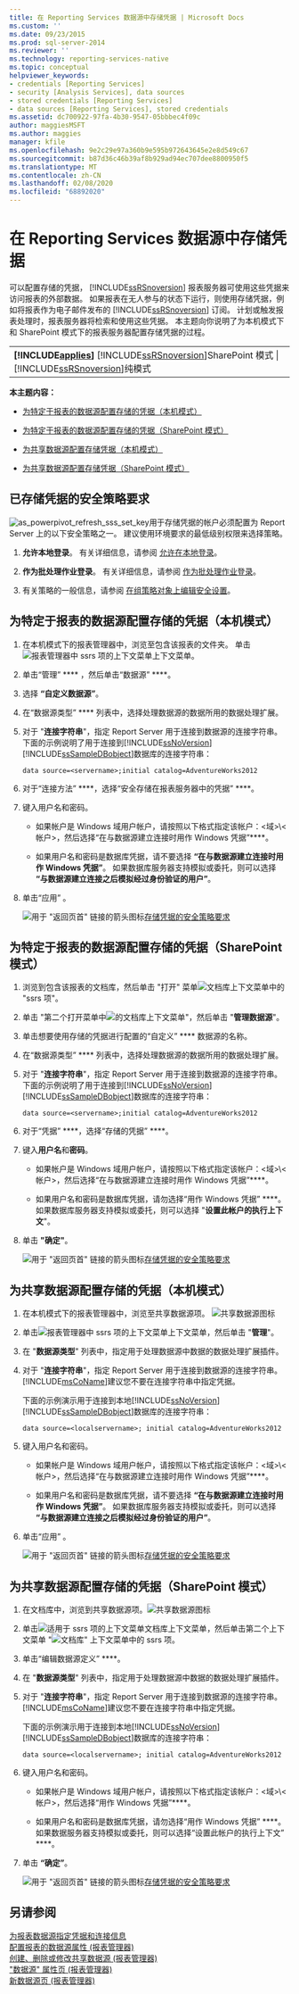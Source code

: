 ```yaml
---
title: 在 Reporting Services 数据源中存储凭据 | Microsoft Docs
ms.custom: ''
ms.date: 09/23/2015
ms.prod: sql-server-2014
ms.reviewer: ''
ms.technology: reporting-services-native
ms.topic: conceptual
helpviewer_keywords:
- credentials [Reporting Services]
- security [Analysis Services], data sources
- stored credentials [Reporting Services]
- data sources [Reporting Services], stored credentials
ms.assetid: dc700922-97fa-4b30-9547-05bbbec4f09c
author: maggiesMSFT
ms.author: maggies
manager: kfile
ms.openlocfilehash: 9e2c29e97a360b9e595b972643645e2e8d549c67
ms.sourcegitcommit: b87d36c46b39af8b929ad94ec707dee8800950f5
ms.translationtype: MT
ms.contentlocale: zh-CN
ms.lasthandoff: 02/08/2020
ms.locfileid: "68892020"
---
```

# <a name="store-credentials-in-a-reporting-services-data-source"></a>在 Reporting Services 数据源中存储凭据
  可以配置存储的凭据， [!INCLUDE[ssRSnoversion](../../../includes/ssrsnoversion-md.md)] 报表服务器可使用这些凭据来访问报表的外部数据。 如果报表在无人参与的状态下运行，则使用存储凭据，例如将报表作为电子邮件发布的 [!INCLUDE[ssRSnoversion](../../../includes/ssrsnoversion-md.md)] 订阅。 计划或触发报表处理时，报表服务器将检索和使用这些凭据。 本主题向你说明了为本机模式下和 SharePoint 模式下的报表服务器配置存储凭据的过程。  
  
||  
|-|  
|**[!INCLUDE[applies](../../includes/applies-md.md)]**  [!INCLUDE[ssRSnoversion](../../../includes/ssrsnoversion-md.md)]SharePoint 模式 &#124; [!INCLUDE[ssRSnoversion](../../../includes/ssrsnoversion-md.md)]纯模式|  
  
 **本主题内容：**  
  
-   [为特定于报表的数据源配置存储的凭据（本机模式）](#bkmk_stored_credentials_data_source_native)  
  
-   [为特定于报表的数据源配置存储的凭据（SharePoint 模式）](#bkmk_stored_credentials_data_source_sharepoint)  
  
-   [为共享数据源配置存储凭据（本机模式）](#bkmk_stored_credentials_shared_data_source_native)  
  
-   [为共享数据源配置存储凭据（SharePoint 模式）](#bkmk_stored_credentials_shared_data_source_sharepoint)  
  
##  <a name="bkmk_top"></a>已存储凭据的安全策略要求  
 ![as_powerpivot_refresh_sss_set_key](https://docs.microsoft.com/analysis-services/analysis-services/media/as-powerpivot-refresh-sss-set-key.gif "as_powerpivot_refresh_sss_set_key")用于存储凭据的帐户必须配置为 Report Server 上的以下安全策略之一。 建议使用环境要求的最低级别权限来选择策略。  
  
1.  **允许本地登录**。 有关详细信息，请参阅 [允许在本地登录](https://technet.microsoft.com/library/cc756809\(v=WS.10\).aspx)。  
  
2.  **作为批处理作业登录**。 有关详细信息，请参阅 [作为批处理作业登录](https://technet.microsoft.com/library/cc755659\(v=ws.10\).aspx)。  
  
3.  有关策略的一般信息，请参阅 [在组策略对象上编辑安全设置](https://technet.microsoft.com/library/cc736516\(v=ws.10\).aspx)。  
  
##  <a name="bkmk_stored_credentials_data_source_native"></a>为特定于报表的数据源配置存储的凭据（本机模式）  
  
1.  在本机模式下的报表管理器中，浏览至包含该报表的文件夹。 单击![报表管理器中 ssrs 项](../media/ssrs-report-manager-item-context-menu.png "ssrs 项目报表管理器中的上下文菜单")的上下文菜单上下文菜单。  
  
2.  单击“管理” **** ，然后单击“数据源” ****。  
  
3.  选择 **“自定义数据源”**。  
  
4.  在“数据源类型” **** 列表中，选择处理数据源的数据所用的数据处理扩展。  
  
5.  对于 "**连接字符串**"，指定 Report Server 用于连接到数据源的连接字符串。 下面的示例说明了用于连接到[!INCLUDE[ssNoVersion](../../../includes/ssnoversion-md.md)] [!INCLUDE[ssSampleDBobject](../../../includes/sssampledbobject-md.md)]数据库的连接字符串：  
  
    ```  
    data source=<servername>;initial catalog=AdventureWorks2012  
    ```  
  
6.  对于“连接方法” ****，选择“安全存储在报表服务器中的凭据” ****。  
  
7.  键入用户名和密码。  
  
    -   如果帐户是 Windows 域用户帐户，请按照以下格式指定该帐户：\<域>\\<帐户\>，然后选择“在与数据源建立连接时用作 Windows 凭据”****。  
  
    -   如果用户名和密码是数据库凭据，请不要选择 **“在与数据源建立连接时用作 Windows 凭据”**。 如果数据库服务器支持模拟或委托，则可以选择 **“与数据源建立连接之后模拟经过身份验证的用户”**。  
  
8.  单击“应用”  。  
  
     ![用于 "返回页首" 链接的箭头图标](../../2014-toc/media/uparrow16x16.gif "用于返回页首链接的箭头图标")[存储凭据的安全策略要求](#bkmk_top)  
  
##  <a name="bkmk_stored_credentials_data_source_sharepoint"></a>为特定于报表的数据源配置存储的凭据（SharePoint 模式）  
  
1.  浏览到包含该报表的文档库，然后单击 "打开" 菜单![文档库上下文菜单](../media/ssrs-sharepoint-item-context-menu.png "ssrs 项目的文档库上下文菜单")中的 "ssrs 项"。  
  
2.  单击 "第二个打开菜单中![的文档库上下文菜单](../media/ssrs-sharepoint-item-context-menu.png "ssrs 项目的文档库上下文菜单")"，然后单击 "**管理数据源**"。  
  
3.  单击想要使用存储的凭据进行配置的“自定义” **** 数据源的名称。  
  
4.  在“数据源类型” **** 列表中，选择处理数据源的数据所用的数据处理扩展。  
  
5.  对于 "**连接字符串**"，指定 Report Server 用于连接到数据源的连接字符串。 下面的示例说明了用于连接到[!INCLUDE[ssNoVersion](../../../includes/ssnoversion-md.md)] [!INCLUDE[ssSampleDBobject](../../../includes/sssampledbobject-md.md)]数据库的连接字符串：  
  
    ```  
    data source=<servername>;initial catalog=AdventureWorks2012  
    ```  
  
6.  对于“凭据” ****，选择“存储的凭据” ****。  
  
7.  键入**用户名**和**密码**。  
  
    -   如果帐户是 Windows 域用户帐户，请按照以下格式指定该帐户：\<域>\\<帐户\>，然后选择“在与数据源建立连接时用作 Windows 凭据”****。  
  
    -   如果用户名和密码是数据库凭据，请勿选择“用作 Windows 凭据” ****。 如果数据库服务器支持模拟或委托，则可以选择 "**设置此帐户的执行上下文**"。  
  
8.  单击 **"确定"**。  
  
     ![用于 "返回页首" 链接的箭头图标](../../2014-toc/media/uparrow16x16.gif "用于返回页首链接的箭头图标")[存储凭据的安全策略要求](#bkmk_top)  
  
##  <a name="bkmk_stored_credentials_shared_data_source_native"></a>为共享数据源配置存储的凭据（本机模式）  
  
1.  在本机模式下的报表管理器中，浏览至共享数据源项。 ![共享数据源图标](../media/hlp-16datasource.png "Shared data source icon")  
  
2.  单击![报表管理器中 ssrs 项](../media/ssrs-report-manager-item-context-menu.png "ssrs 项目报表管理器中的上下文菜单")的上下文菜单上下文菜单，然后单击 "**管理**"。  
  
3.  在 "**数据源类型**" 列表中，指定用于处理数据源中数据的数据处理扩展插件。  
  
4.  对于 "**连接字符串**"，指定 Report Server 用于连接到数据源的连接字符串。 [!INCLUDE[msCoName](../../../includes/msconame-md.md)]建议您不要在连接字符串中指定凭据。  
  
     下面的示例演示用于连接到本地[!INCLUDE[ssNoVersion](../../../includes/ssnoversion-md.md)] [!INCLUDE[ssSampleDBobject](../../../includes/sssampledbobject-md.md)]数据库的连接字符串：  
  
    ```  
    data source=<localservername>; initial catalog=AdventureWorks2012  
    ```  
  
5.  键入用户名和密码。  
  
    -   如果帐户是 Windows 域用户帐户，请按照以下格式指定该帐户：\<域>\\<帐户\>，然后选择“在与数据源建立连接时用作 Windows 凭据”****。  
  
    -   如果用户名和密码是数据库凭据，请不要选择 **“在与数据源建立连接时用作 Windows 凭据”**。 如果数据库服务器支持模拟或委托，则可以选择 **“与数据源建立连接之后模拟经过身份验证的用户”**。  
  
6.  单击“应用”  。  
  
     ![用于 "返回页首" 链接的箭头图标](../../2014-toc/media/uparrow16x16.gif "用于返回页首链接的箭头图标")[存储凭据的安全策略要求](#bkmk_top)  
  
##  <a name="bkmk_stored_credentials_shared_data_source_sharepoint"></a>为共享数据源配置存储的凭据（SharePoint 模式）  
  
1.  在文档库中，浏览到共享数据源项。![共享数据源图标](../media/hlp-16datasource.png "Shared data source icon")  
  
2.  单击![适用于 ssrs 项的上下文菜单文档库上下文菜单](../media/ssrs-sharepoint-item-context-menu.png "ssrs 项目的文档库上下文菜单")，然后单击第二个上下文菜单 "![文档库" 上下文菜单中的 ssrs 项](../media/ssrs-sharepoint-item-context-menu.png "ssrs 项目的文档库上下文菜单")。  
  
3.  单击“编辑数据源定义” ****。  
  
4.  在 "**数据源类型**" 列表中，指定用于处理数据源中数据的数据处理扩展插件。  
  
5.  对于 "**连接字符串**"，指定 Report Server 用于连接到数据源的连接字符串。 [!INCLUDE[msCoName](../../../includes/msconame-md.md)]建议您不要在连接字符串中指定凭据。  
  
     下面的示例演示用于连接到本地[!INCLUDE[ssNoVersion](../../../includes/ssnoversion-md.md)] [!INCLUDE[ssSampleDBobject](../../../includes/sssampledbobject-md.md)]数据库的连接字符串：  
  
    ```  
    data source=<localservername>; initial catalog=AdventureWorks2012  
    ```  
  
6.  键入用户名和密码。  
  
    -   如果帐户是 Windows 域用户帐户，请按照以下格式指定该帐户：\<域>\\<帐户\>，然后选择“用作 Windows 凭据”****。  
  
    -   如果用户名和密码是数据库凭据，请勿选择“用作 Windows 凭据” ****。 如果数据服务器支持模拟或委托，则可以选择“设置此帐户的执行上下文” ****。  
  
7.  单击 **“确定”**。  
  
     ![用于 "返回页首" 链接的箭头图标](../../2014-toc/media/uparrow16x16.gif "用于返回页首链接的箭头图标")[存储凭据的安全策略要求](#bkmk_top)  
  
## <a name="see-also"></a>另请参阅  
 [为报表数据源指定凭据和连接信息](../../integration-services/connection-manager/data-sources.md)   
 [配置报表的数据源属性 &#40;报表管理器&#41;](configure-data-source-properties-for-a-report-report-manager.md)   
 [创建、删除或修改共享数据源 &#40;报表管理器&#41;](../create-delete-or-modify-a-shared-data-source-report-manager.md)   
 ["数据源" 属性页 &#40;报表管理器&#41;](../data-sources-properties-page-report-manager.md)   
 [新数据源页 &#40;报表管理器&#41;](../new-data-source-page-report-manager.md)  
  
  
